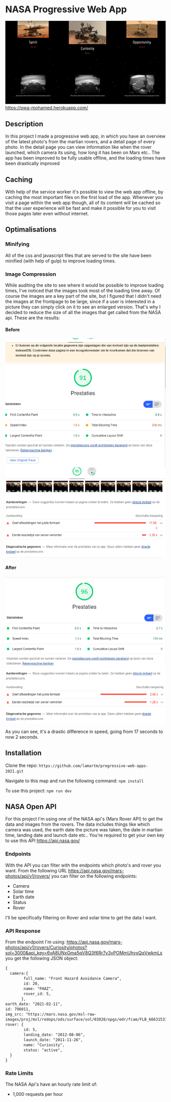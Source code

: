 # NASA Progressive Web App
![overview](https://github.com/lamartm/web-app-from-scratch-2021/blob/master/images/3kbl.png)
https://pwa-mohamed.herokuapp.com/

## Description

In this project I made a progressive web app, in which you have an overview of the latest photo's from the martian rovers, and a detail page of every photo. In the detail page you can view information like when the rover launched, which camera its using, how long it has been on Mars etc.. The app has been improved to be fully usable offline, and the loading times have been drastically improved

## Caching
With help of the service worker it's possible to view the web app offline, by caching the most important files on the first load of the app. Whenever you visit a page within the web app though, all of its content will be cached so that the user experience will be fast and make it possible for you to visit those pages later even without internet.

## Optimalisations

### Minifying
All of the css and javascript files that are served to the site have been minified (with help of gulp) to improve loading times.

### Image Compression

While auditing the site to see where it would be possible to improve loading times, I've noticed that the images took most of the loading time away. Of course the images are a key part of the site, but I figured that I didn't need the images at the frontpage to be large, since if a user is interested in a picture they can simply click on it to see an enlarged version. That's why I decided to reduce the size of all the images that get called from the NASA api. These are the results:

#### Before
![1](https://github.com/lamartm/progressive-web-apps-2021/blob/master/public/images/1.PNG)
![2](https://github.com/lamartm/progressive-web-apps-2021/blob/master/public/images/2.PNG)


#### After
![3](https://github.com/lamartm/progressive-web-apps-2021/blob/master/public/images/3.PNG)
![4](https://github.com/lamartm/progressive-web-apps-2021/blob/master/public/images/4.PNG)

As you can see, it's a drastic difference in speed, going from 17 seconds to now 2 seconds.
## Installation

Clone the repo:
```https://github.com/lamartm/progressive-web-apps-2021.git```

Navigate to this map and run the following command:
``` npm install ```

To use this project:
``` npm run dev ```

## NASA Open API
For this project I'm using one of the NASA api's (Mars Rover API) to get the data and images from the rovers. The data includes things like which camera was used, the earth date the picture was taken, the date in martian time, landing date and launch date etc.. You're required to get your own key to use this API
https://api.nasa.gov/

### Endpoints
With the API you can filter with the endpoints which photo's and rover you want. From the following URL https://api.nasa.gov/mars-photos/api/v1/rovers/ you can filter on the following endpoints:

- Camera
- Solar time
- Earth date
- Status
- Rover

I'll be specifically filtering on Rover and solar time to get the data I want.

### API Response
From the endpoint I'm using: https://api.nasa.gov/mars-photos/api/v1/rovers/Curiosity/photos?sol=3000&api_key=6vA8UNxGma5qV8Q3f6Rr7v3vPOMmUhyxQqVwkmLs you get the following JSON object:
```
{
  camera:{
        full_name: "Front Hazard Avoidance Camera",
        id: 20,
        name: "FHAZ",
        rover_id: 5,
       },
earth_date: "2021-02-11",
id: 796011,
img_src: "https://mars.nasa.gov/msl-raw-images/proj/msl/redops/ods/surface/sol/03028/opgs/edr/fcam/FLB_666315333EDR_F0861218FHAZ00302M_.JPG",
rover: {
        id: 5,
        landing_date: "2012-08-06",
        launch_date: "2011-11-26",
        name: "Curiosity",
        status: "active",
  }
}
```

### Rate Limits
The NASA Api's have an hourly rate limit of:
- 1,000 requests per hour
